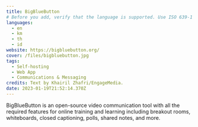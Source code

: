 ```yaml
---
title: BigBlueButton
# Before you add, verify that the language is supported. Use ISO 639-1 code only without country code. ms instead of ms_MY. If the source language is English, do not add to the list.
languages:
  - en
  - km
  - th
  - id
website: https://bigbluebutton.org/
cover: /files/bigbluebutton.jpg
tags:
  - Self-hosting
  - Web App
  - Communications & Messaging
credits: Text by Khairil Zhafri/EngageMedia.
date: 2023-01-19T21:52:14.370Z
---
```

BigBlueButton is an open-source video communication tool with all the required features for online training and learning including breakout rooms, whiteboards, closed captioning, polls, shared notes, and more.